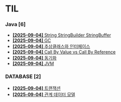 # TIL
 
### Java [6]
- [**[2025-09-04]**  String StringBuilder StringBuffer](https://github.com/A-lass/TIL/blob/main/Java/String_StringBuilder_StringBuffer.md)
- [**[2025-09-04]**  GC](https://github.com/A-lass/TIL/blob/main/Java/GC.md)
- [**[2025-09-04]**  추상클래스와 인터페이스](https://github.com/A-lass/TIL/blob/main/Java/추상클래스와_인터페이스.md)
- [**[2025-09-04]**  Call By Value vs Call By Reference](https://github.com/A-lass/TIL/blob/main/Java/Call_By_Value_vs_Call_By_Reference.md)
- [**[2025-09-04]**  동기화](https://github.com/A-lass/TIL/blob/main/Java/동기화.md)
- [**[2025-09-04]**  JVM](https://github.com/A-lass/TIL/blob/main/Java/JVM.md)
### DATABASE [2]
- [**[2025-09-04]**  트랜잭션](https://github.com/A-lass/TIL/blob/main/DATABASE/트랜잭션.md)
- [**[2025-09-04]**  관계 데이터 모델](https://github.com/A-lass/TIL/blob/main/DATABASE/관계_데이터_모델.md)
